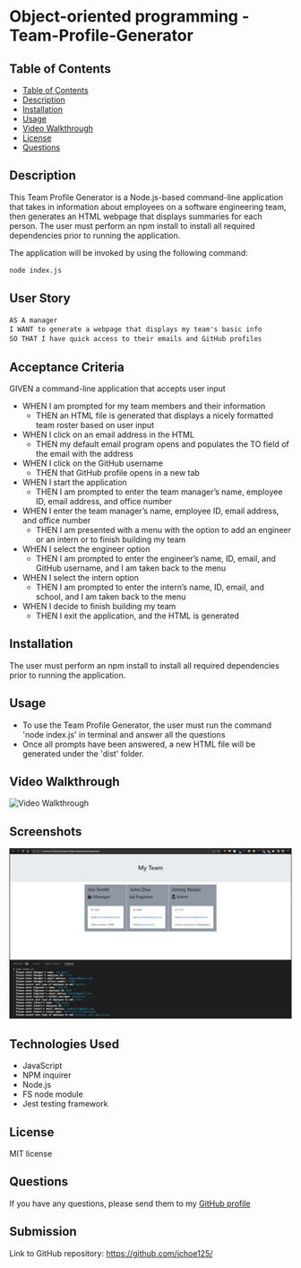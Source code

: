 # Object-oriented programming - Team-Profile-Generator


## Table of Contents
  - [Table of Contents](#table-of-contents)
  - [Description](#description)
  - [Installation](#installation)
  - [Usage](#usage)
  - [Video Walkthrough](#video-walkthrough)
  - [License](#license)
  - [Questions](#questions)


## Description

This Team Profile Generator is a Node.js-based command-line application that takes in information about employees on a software engineering team, then generates an HTML webpage that displays summaries for each person. The user must perform an npm install to install all required dependencies prior to running the application.

The application will be invoked by using the following command:

```bash
node index.js
```

## User Story

```md
AS A manager
I WANT to generate a webpage that displays my team's basic info
SO THAT I have quick access to their emails and GitHub profiles
```

## Acceptance Criteria 
GIVEN a command-line application that accepts user input
* WHEN I am prompted for my team members and their information
  * THEN an HTML file is generated that displays a nicely formatted team roster based on user input
* WHEN I click on an email address in the HTML
  * THEN my default email program opens and populates the TO field of the email with the address
* WHEN I click on the GitHub username
  * THEN that GitHub profile opens in a new tab
* WHEN I start the application
  * THEN I am prompted to enter the team manager’s name, employee ID, email address, and office number
* WHEN I enter the team manager’s name, employee ID, email address, and office number
  * THEN I am presented with a menu with the option to add an engineer or an intern or to finish building my team
* WHEN I select the engineer option
  * THEN I am prompted to enter the engineer’s name, ID, email, and GitHub username, and I am taken back to the menu
* WHEN I select the intern option
  * THEN I am prompted to enter the intern’s name, ID, email, and school, and I am taken back to the menu
* WHEN I decide to finish building my team
  * THEN I exit the application, and the HTML is generated


## Installation

The user must perform an npm install to install all required dependencies prior to running the application.

## Usage

* To use the Team Profile Generator, the user must run the command 'node index.js' in terminal and answer all the questions
* Once all prompts have been answered, a new HTML file will be generated under the 'dist' folder.


## Video Walkthrough
![Video Walkthrough](./appdemo/teamgeneratorappvideodemo.gif)

## Screenshots
![App Screenshot](./appdemo/teamgeneratorappscreenshot.JPG)

## Technologies Used
* JavaScript
* NPM inquirer
* Node.js
* FS node module
* Jest testing framework

## License
MIT license

## Questions
If you have any questions, please send them to my [GitHub profile](https://github.com/jchoe125)

## Submission
Link to GitHub repository: https://github.com/jchoe125/

